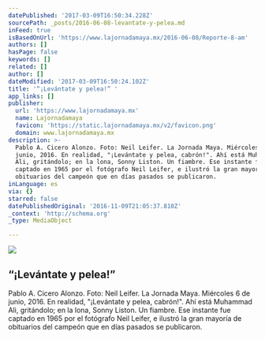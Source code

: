 ```yaml
---
datePublished: '2017-03-09T16:50:34.228Z'
sourcePath: _posts/2016-06-08-levantate-y-pelea.md
inFeed: true
isBasedOnUrl: 'https://www.lajornadamaya.mx/2016-06-08/Reporte-8-am'
authors: []
hasPage: false
keywords: []
related: []
author: []
dateModified: '2017-03-09T16:50:24.102Z'
title: '“¡Levántate y pelea!” '
app_links: []
publisher:
  url: 'https://www.lajornadamaya.mx'
  name: Lajornadamaya
  favicon: 'https://static.lajornadamaya.mx/v2/favicon.png'
  domain: www.lajornadamaya.mx
description: >-
  Pablo A. Cicero Alonzo. Foto: Neil Leifer. La Jornada Maya. Miércoles 6 de
  junio, 2016. En realidad, "¡Levántate y pelea, cabrón!". Ahí está Muhammad
  Ali, gritándolo; en la lona, Sonny Liston. Un fiambre. Ese instante fue
  captado en 1965 por el fotógrafo Neil Leifer, e ilustró la gran mayoría de
  obituarios del campeón que en días pasados se publicaron.
inLanguage: es
via: {}
starred: false
datePublishedOriginal: '2016-11-09T21:05:37.810Z'
_context: 'http://schema.org'
_type: MediaObject

---
```

<article style=""><img src="https://s3-us-west-2.amazonaws.com/the-grid-img/p/25e2c03337c3c6f6dd7aa78c2adb056b09c78b01.jpg" /><h1>“¡Levántate y pelea!” </h1><p>Pablo A. Cicero Alonzo. Foto: Neil Leifer. La Jornada Maya. Miércoles 6 de junio, 2016. En realidad, "¡Levántate y pelea, cabrón!". Ahí está Muhammad Ali, gritándolo; en la lona, Sonny Liston. Un fiambre. Ese instante fue captado en 1965 por el fotógrafo Neil Leifer, e ilustró la gran mayoría de obituarios del campeón que en días pasados se publicaron.</p></article>